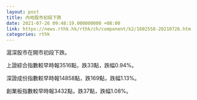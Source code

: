 ```yaml
---
layout: post
title: 內地股市初段下跌
date: 2021-07-26 09:48:19.000000000 +08:00
link: https://news.rthk.hk/rthk/ch/component/k2/1602558-20210726.htm
categories: rthk
---
```


滬深股市在開市初段下跌。

上證綜合指數較早時報3516點，跌33點，跌幅0.94%。

深證成份指數較早時報14858點，跌169點，跌幅1.13%。

創業板指數較早時報3432點，跌37點，跌幅1.08%。
